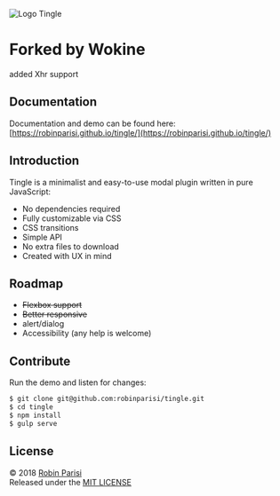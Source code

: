 
![Logo Tingle](logo.png)

# Forked by Wokine
added Xhr support

## Documentation

Documentation and demo can be found here:
[https://robinparisi.github.io/tingle/](https://robinparisi.github.io/tingle/)

## Introduction

Tingle is a minimalist and easy-to-use modal plugin written in pure JavaScript:

* No dependencies required
* Fully customizable via CSS
* CSS transitions
* Simple API
* No extra files to download
* Created with UX in mind

## Roadmap

* ~~Flexbox support~~
* ~~Better responsive~~
* alert/dialog
* Accessibility (any help is welcome)

## Contribute

Run the demo and listen for changes:

```bash
$ git clone git@github.com:robinparisi/tingle.git
$ cd tingle
$ npm install
$ gulp serve
```

## License

© 2018 [Robin Parisi](https://github.com/robinparisi)  
Released under the [MIT LICENSE](http://opensource.org/licenses/MIT)
